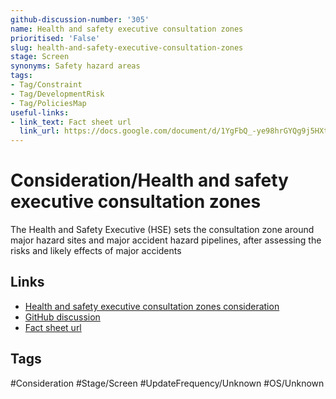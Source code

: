 ```yaml
---
github-discussion-number: '305'
name: Health and safety executive consultation zones
prioritised: 'False'
slug: health-and-safety-executive-consultation-zones
stage: Screen
synonyms: Safety hazard areas
tags:
- Tag/Constraint
- Tag/DevelopmentRisk
- Tag/PoliciesMap
useful-links:
- link_text: Fact sheet url
  link_url: https://docs.google.com/document/d/1YgFbQ_-ye98hrGYQg9j5HXtPeVrr8Zcx_08NHAlWe6c/edit
---
```


# Consideration/Health and safety executive consultation zones

The Health and Safety Executive (HSE) sets the consultation zone around major hazard sites and major accident hazard pipelines, after assessing the risks and likely effects of major accidents

## Links

* [Health and safety executive consultation zones consideration](https://design.planning.data.gov.uk/planning-consideration/health-and-safety-executive-consultation-zones)
* [GitHub discussion](https://github.com/digital-land/data-standards-backlog/discussions/305)
* [Fact sheet url](https://docs.google.com/document/d/1YgFbQ_-ye98hrGYQg9j5HXtPeVrr8Zcx_08NHAlWe6c/edit)

## Tags

#Consideration #Stage/Screen #UpdateFrequency/Unknown #OS/Unknown
